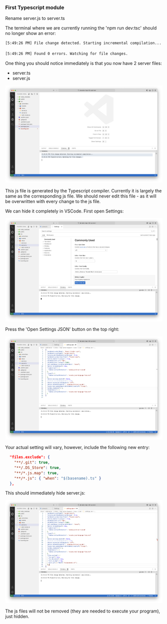 ### First Typescript module

Rename server.js to server.ts

The terminal where we are currently running the 'npm run dev:tsc' should no longer show an error:

~~~bash
[5:49:26 PM] File change detected. Starting incremental compilation...

[5:49:26 PM] Found 0 errors. Watching for file changes.
~~~

One thing you should notice immediately is that you now have 2 server files:

- server.ts
- server.js

![](img/01.png)

This js file is generated by the Typescript compiler. Currently it is largely the same as the corresponding js file. We should never edit this file - as it will be overwritten with every change to the js file.

We can hide it completely in VSCode. First open Settings:

![](img/02.png)

Press the 'Open Settings JSON' button on the top right:

![](img/03.png)

Your actual setting will vary, however, include the following new entry:

~~~json
  "files.exclude": {
    "**/.git": true,
    "**/.DS_Store": true,
    "**/*.js.map": true,
    "**/*.js": { "when": "$(basename).ts" }
  },
~~~

This should immediately hide server.js:

![](img/04.png)

The js files will not be removed (they are needed to execute your program), just hidden.